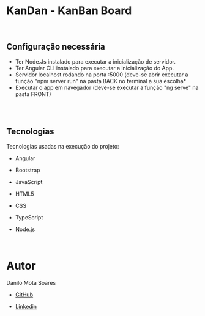 # KanDan - KanBan Board

<br>

## Configuração necessária

- Ter Node.Js instalado para executar a inicialização de servidor.
- Ter Angular CLI instalado para executar a inicialização do App.
- Servidor localhost rodando na porta :5000 (deve-se abrir executar a função "npm server run" na pasta BACK no terminal a sua escolha\*
- Executar o app em navegador (deve-se executar a função "ng serve" na pasta FRONT)

<br><br>

## Tecnologias

Tecnologias usadas na execução do projeto:

- Angular
- Bootstrap
- JavaScript
- HTML5
- CSS
- TypeScript
- Node.js

  <br>

# Autor

Danilo Mota Soares

- [GitHub](https://github.com/Dan-Sowaru)
- [Linkedin](https://www.linkedin.com/in/danilo-soares-4b98659a/)

  <br>
